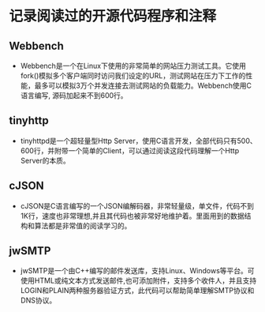 # 记录阅读过的开源代码程序和注释
## Webbench
- Webbench是一个在Linux下使用的非常简单的网站压力测试工具。它使用fork()模拟多个客户端同时访问我们设定的URL，测试网站在压力下工作的性能，最多可以模拟3万个并发连接去测试网站的负载能力。Webbench使用C语言编写, 源码加起来不到600行。

## tinyhttp
- tinyhttpd是一个超轻量型Http Server，使用C语言开发，全部代码只有500、600行，并附带一个简单的Client，可以通过阅读这段代码理解一个Http Server的本质。

## cJSON
- cJSON是C语言编写的一个JSON编解码器，非常轻量级，单文件，代码不到1K行，速度也非常理想,并且其代码也被非常好地维护着。里面用到的数据结构和算法都是非常值的阅读学习的。

## jwSMTP
- jwSMTP是一个由C++编写的邮件发送库，支持Linux、Windows等平台。可使用HTML或纯文本方式发送邮件,也可添加附件，支持多个收件人，并且支持LOGIN和PLAIN两种服务器验证方式，此代码可以帮助简单理解SMTP协议和DNS协议。
